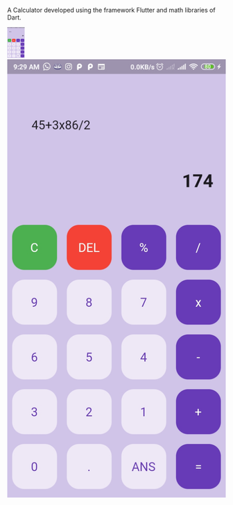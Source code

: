 A Calculator developed using the framework Flutter and math libraries of Dart. 

<img src='/images/img1.jpg' height="71" width="40"> 
<img src='/images/img2.jpg'>
